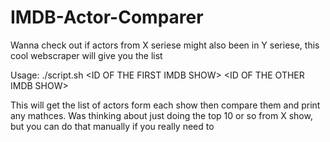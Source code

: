 # IMDB-Actor-Comparer
Wanna check out if actors from X seriese might also been in Y seriese, this cool webscraper will give you the list


Usage: ./script.sh \<ID OF THE FIRST IMDB SHOW> \<ID OF THE OTHER IMDB SHOW>

This will get the list of actors form each show then compare them and print any mathces.
Was thinking about just doing the top 10 or so from X show, but you can do that manually if you really need to
